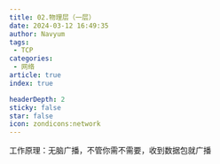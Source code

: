 ```yaml
---
title: 02.物理层（一层）
date: 2024-03-12 16:49:35
author: Navyum
tags: 
 - TCP
categories: 
 - 网络
article: true
index: true

headerDepth: 2
sticky: false
star: false
icon: zondicons:network
---
```




工作原理：无脑广播，不管你需不需要，收到数据包就广播